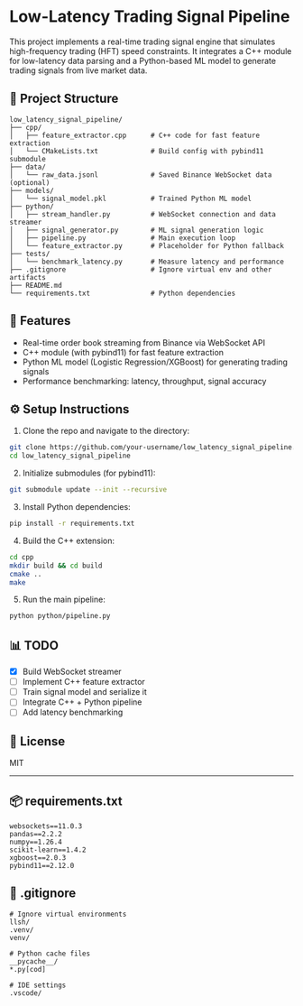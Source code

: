 # Low-Latency Trading Signal Pipeline

This project implements a real-time trading signal engine that simulates high-frequency trading (HFT) speed constraints. It integrates a C++ module for low-latency data parsing and a Python-based ML model to generate trading signals from live market data.

## 📁 Project Structure

```
low_latency_signal_pipeline/
├── cpp/
│   ├── feature_extractor.cpp      # C++ code for fast feature extraction
│   └── CMakeLists.txt             # Build config with pybind11 submodule
├── data/
│   └── raw_data.jsonl             # Saved Binance WebSocket data (optional)
├── models/
│   └── signal_model.pkl           # Trained Python ML model
├── python/
│   ├── stream_handler.py          # WebSocket connection and data streamer
│   ├── signal_generator.py        # ML signal generation logic
│   ├── pipeline.py                # Main execution loop
│   └── feature_extractor.py       # Placeholder for Python fallback
├── tests/
│   └── benchmark_latency.py       # Measure latency and performance
├── .gitignore                     # Ignore virtual env and other artifacts
├── README.md
└── requirements.txt               # Python dependencies
```

## 🚀 Features
- Real-time order book streaming from Binance via WebSocket API
- C++ module (with pybind11) for fast feature extraction
- Python ML model (Logistic Regression/XGBoost) for generating trading signals
- Performance benchmarking: latency, throughput, signal accuracy

## ⚙️ Setup Instructions
1. Clone the repo and navigate to the directory:
```bash
git clone https://github.com/your-username/low_latency_signal_pipeline.git
cd low_latency_signal_pipeline
```

2. Initialize submodules (for pybind11):
```bash
git submodule update --init --recursive
```

3. Install Python dependencies:
```bash
pip install -r requirements.txt
```

4. Build the C++ extension:
```bash
cd cpp
mkdir build && cd build
cmake ..
make
```

5. Run the main pipeline:
```bash
python python/pipeline.py
```

## 📊 TODO
- [x] Build WebSocket streamer
- [ ] Implement C++ feature extractor
- [ ] Train signal model and serialize it
- [ ] Integrate C++ + Python pipeline
- [ ] Add latency benchmarking

## 📜 License
MIT

---

## 📦 requirements.txt
```
websockets==11.0.3
pandas==2.2.2
numpy==1.26.4
scikit-learn==1.4.2
xgboost==2.0.3
pybind11==2.12.0
```

## 📁 .gitignore
```
# Ignore virtual environments
llsh/
.venv/
venv/

# Python cache files
__pycache__/
*.py[cod]

# IDE settings
.vscode/
```